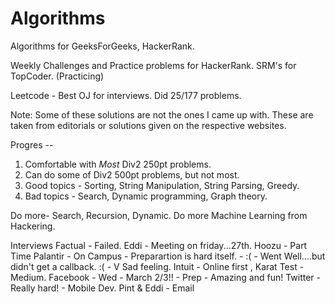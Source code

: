 Algorithms
==========

Algorithms for GeeksForGeeks, HackerRank.

Weekly Challenges and Practice problems for HackerRank.
SRM's for TopCoder. (Practicing)

Leetcode - Best OJ for interviews. Did 25/177 problems.


Note:
Some of these solutions are not the ones I came up with.
These are taken from editorials or solutions given on the respective websites.



Progres -- 
1. Comfortable with *Most* Div2 250pt problems.
2. Can do some of Div2 500pt problems, but not most.
3. Good topics - Sorting, String Manipulation, String Parsing, Greedy.
4. Bad topics - Search, Dynamic programming, Graph theory.

Do more- Search, Recursion, Dynamic.
Do more Machine Learning from Hackering. 

Interviews
Factual - Failed.
Eddi - Meeting on friday...27th. 
Hoozu - Part Time
Palantir - On Campus - Preparartion is hard itself. - :( - Went Well....but didn't get a callback. :( - V Sad feeling.
Intuit - Online first , Karat Test - Medium.
Facebook - Wed - March 2/3!! - Prep - Amazing and fun!
Twitter - Really hard! - Mobile Dev. 
Pint & Eddi - Email

